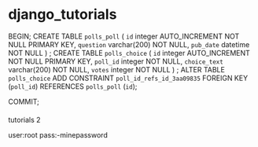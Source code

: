# django_tutorials



BEGIN;
CREATE TABLE `polls_poll` (
    `id` integer AUTO_INCREMENT NOT NULL PRIMARY KEY,
    `question` varchar(200) NOT NULL,
    `pub_date` datetime NOT NULL
)
;
CREATE TABLE `polls_choice` (
    `id` integer AUTO_INCREMENT NOT NULL PRIMARY KEY,
    `poll_id` integer NOT NULL,
    `choice_text` varchar(200) NOT NULL,
    `votes` integer NOT NULL
)
;
ALTER TABLE `polls_choice` ADD CONSTRAINT `poll_id_refs_id_3aa09835` FOREIGN KEY (`poll_id`) REFERENCES `polls_poll` (`id`);

COMMIT;

####
tutorials 2

user:root
pass:-minepassword


